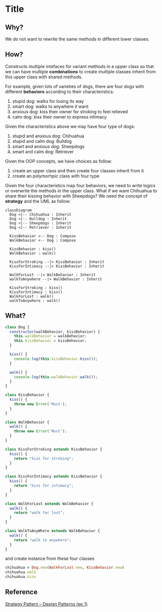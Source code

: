 # Title

## Why?

We do not want to rewrite the same methods in different lower classes.

## How?

Constructs multiple intefaces for variant methods in a upper class so that we can have multiple **combinations** to create multiple classes inherit from this upper class with shared methods.

For example, given lots of varieties of dogs, there are four dogs with different **behaviors** according to their characteristics:

1. stupid dog: walks for losing its way
2. smart dog: walks to anywhere it want
3. anxious dog: kiss their owner for stroking to feel relieved
4. calm dog: kiss their owner to express intimacy

Given the characteristics above we may have four type of dogs:

1. stupid and anxious dog: Chihuahua
2. stupid and calm dog: Bulldog
3. smart and anxious dog: Sheepdogs
4. smart and calm dog: Retriever

Given the OOP concepts, we have choices as follow:

1. create an upper class and then create four classes inherit from it
2. create an polymorhpic class with four type

Given the four characteristics map four behaviors, we need to write logics or overwrite the methods in the upper class. What if we want Chihuahua to share their kissing behavior with Sheepdogs? We need the concept of **strategy** and the UML as follow:

```mermaid
classDiagram
  Dog <|-- Chihuahua : Inherit
  Dog <|-- Bulldog : Inherit
  Dog <|-- Sheepdogs : Inherit
  Dog <|-- Retriever : Inherit

  KissBehavior <-- Dog : Compose
  WalkBehavior <-- Dog : Compose

  KissBehavior : kiss()
  WalkBehavior : walk()

  KissForStroking --|> KissBehavior : Inherit
  KissForIntimacy --|> KissBehavior : Inherit

  WalkForLost --|> WalkBehavior : Inherit
  walkToAnywhere --|> WalkBehavior : Inherit

  KissForStroking : kiss()
  KissForIntimacy : kiss()
  WalkForLost : walk()
  walkToAnywhere : walk()
```

## What?

```javascript
class Dog {
  constructor(walkBehavior, kissBehavior) {
    this.walkBehavior = walkBehavior;
    this.kissBehavior = kissBehavior;
  }

  kiss() {
    console.log(this.kissBehavior.kiss());
  }

  walk() {
    console.log(this.walkBehavior.walk());
  }
}

class KissBehavior {
  kiss() {
    throw new Error('Must');
  }
}

class WalkBehavior {
  walk() {
    throw new Error('Must');
  }
}

class KissForStroking extends KissBehavior {
  kiss() {
    return "kiss for stroking";
  }
}

class KissForIntimacy extends KissBehavior {
  kiss() {
    return "kiss for intimacy";
  }
}

class WalkForLost extends WalkBehavior {
  walk() {
    return "walk for lost";
  }
}

class WalkToAnyWhere extends WalkBehavior {
  walk() {
    return "walk to anywhere";
  }
}
```

and create instance from these four classes

```ruby
chihuahua = Dog.new(WalkForLost.new, KissBehavior.new)
chihuahua.walk
chihuahua.kiss
```

## Reference

[Strategy Pattern – Design Patterns (ep 1)](https://www.youtube.com/watch?v=v9ejT8FO-7I&list=PLrhzvIcii6GNjpARdnO4ueTUAVR9eMBpc)
